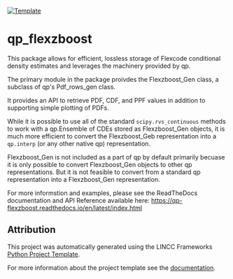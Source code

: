 [![Template](https://img.shields.io/badge/Template-LINCC%20Frameworks%20Python%20Project%20Template-brightgreen)](https://lincc-ppt.readthedocs.io/en/latest/)

# qp_flexzboost

This package allows for efficient, lossless storage of Flexcode conditional density estimates and leverages the machinery provided by qp. 

The primary module in the package proivdes the Flexzboost_Gen class, a subclass of qp's Pdf_rows_gen class. 

It provides an API to retrieve PDF, CDF, and PPF values in addition to supporting simple plotting of PDFs. 

While it is possible to use all of the standard `scipy.rvs_continuous` methods to work with a qp.Ensemble of CDEs stored as Flexzboost_Gen objects, it is much more efficient to convert the Flexzboost_Geb representation into a `qp.interp` (or any other native qp) representation. 

Flexzboost_Gen is not included as a part of qp by default primarily becuase it is only possible to convert Flexzboost_Gen objects to other qp representations. But it is not feasible to convert from a standard qp representation into a Flexzboost_Gen representation. 

For more informstion and examples, please see the ReadTheDocs documentation and API Reference available here: https://qp-flexzboost.readthedocs.io/en/latest/index.html


## Attribution

This project was automatically generated using the LINCC Frameworks [Python Project Template](https://github.com/lincc-frameworks/python-project-template).

For more information about the project template see the [documentation](https://lincc-ppt.readthedocs.io/en/latest/).
